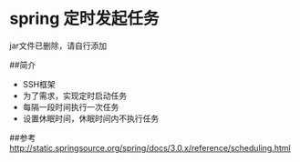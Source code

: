 ﻿spring 定时发起任务
====================

jar文件已删除，请自行添加

##简介
* SSH框架
* 为了需求，实现定时启动任务
* 每隔一段时间执行一次任务
* 设置休眠时间，休眠时间内不执行任务


##参考
http://static.springsource.org/spring/docs/3.0.x/reference/scheduling.html